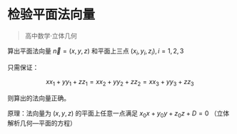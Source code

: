 # 检验平面法向量

> 高中数学·立体几何

算出平面法向量 $\vec{n}=(x,y,z)$ 和平面上三点 $\left(x_i,y_i,z_i\right),i=1,2,3$

只需保证：

$$xx_1+yy_1+zz_1=xx_2+yy_2+zz_2=xx_3+yy_3+zz_3$$

则算出的法向量正确。

原理：法向量为 $(x,y,z)$ 的平面上任意一点满足 $x_0x+y_0y+z_0z+D=0$ （立体解析几何—平面的方程）
